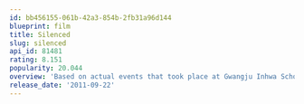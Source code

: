 ```yaml
---
id: bb456155-061b-42a3-854b-2fb31a96d144
blueprint: film
title: Silenced
slug: silenced
api_id: 81481
rating: 8.151
popularity: 20.044
overview: 'Based on actual events that took place at Gwangju Inhwa School for the hearing-impaired, where young deaf students were the victims of repeated sexual assaults by faculty members over a period of five years in the early 2000s.'
release_date: '2011-09-22'
---
```

